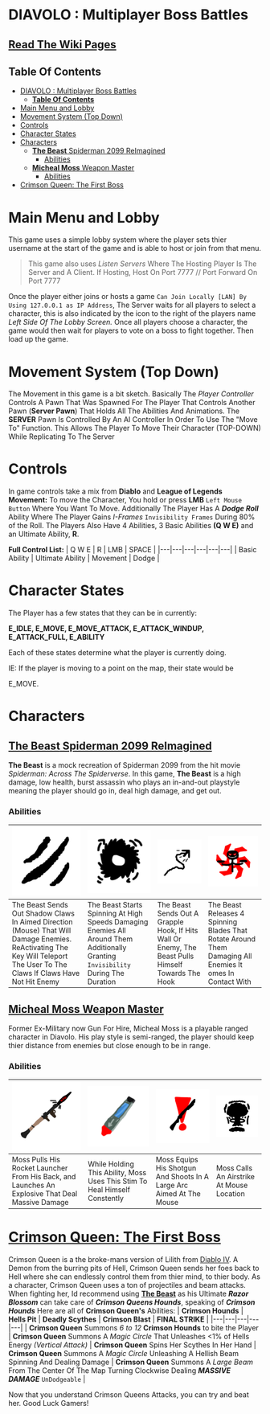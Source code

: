 
# DIAVOLO : Multiplayer Boss Battles
## [Read The Wiki Pages](https://github.com/ChezyName/DIAVOLO/wiki)
## **Table Of Contents**
- [DIAVOLO : Multiplayer Boss Battles](#diavolo--multiplayer-boss-battles)
  - [**Table Of Contents**](#table-of-contents)
- [Main Menu and Lobby](#main-menu-and-lobby)
- [Movement System (Top Down)](#movement-system-top-down)
- [Controls](#controls)
- [Character States](#character-states)
- [Characters](#characters)
  - [**The Beast** Spiderman 2099 ReImagined](#the-beast-spiderman-2099-reimagined)
    - [Abilities](#abilities)
  - [**Micheal Moss**  Weapon Master](#micheal-moss--weapon-master)
    - [Abilities](#abilities-1)
- [Crimson Queen: The First Boss](#crimson-queen-the-first-boss)

# Main Menu and Lobby
This game uses a simple lobby system where the player sets thier username at the start of the game and is able to host or join from that menu.
> This game also uses *Listen Servers* Where The Hosting Player Is The Server and A Client. If Hosting, Host On Port 7777 // Port Forward On Port 7777

Once the player either joins or hosts a game `Can Join Locally [LAN] By Using 127.0.0.1 as IP Address`, The Server waits for all players to select a character, this is also indicated by the icon to the right of the players name *Left Side Of The Lobby Screen.* Once all players choose a character, the game would then wait for players to vote on a boss to fight together. Then load up the game.
  

# Movement System (Top Down)

The Movement in this game is a bit sketch. Basically The *Player Controller* Controls A Pawn That Was Spawned For The Player That Controls Another Pawn (**Server Pawn**) That Holds All The Abilities And Animations. The **SERVER** Pawn Is Controlled By An AI Controller In Order To Use The "Move To" Function. This Allows The Player To Move Their Character (TOP-DOWN) While Replicating To The Server

# Controls
In game controls take a mix from **Diablo** and **League of Legends**
**Movement:** To move the Character, You hold or press **LMB** `Left Mouse Button` Where You Want To Move.
Additionally The Player Has A ***Dodge Roll*** Ability Where The Player Gains *I-Frames* `Invisibility Frames` During 80% of the Roll.
The Players Also Have 4 Abilities, 3 Basic Abilities **(Q W E)** and an Ultimate Ability, **R**.

**Full Control List:**
| Q  W  E  | R | LMB | SPACE |
|---|---|---|---|---|---|
| Basic Ability | Ultimate Ability | Movement | Dodge |

  

# Character States

The Player has a few states that they can be in currently:

**E_IDLE, E_MOVE, E_MOVE_ATTACK, E_ATTACK_WINDUP,
E_ATTACK_FULL, E_ABILITY**

  

Each of these states determine what the player is currently doing.

IE: If the player is moving to a point on the map, their state would be

E_MOVE.

  

# Characters

  

## [**The Beast** Spiderman 2099 ReImagined](https://github.com/ChezyName/DIAVOLO/wiki/The-Beast-%5BCHAR%5D)

**The Beast** is a mock recreation of Spiderman 2099 from the hit movie *Spiderman: Across The Spiderverse*. In this game, **The Beast** is a high damage, low health, burst assassin who plays an in-and-out playstyle meaning the player should go in, deal high damage, and get out.

### Abilities
|![Shadow Claws](https://raw.githubusercontent.com/ChezyName/DIAVOLO/main/GitImages/2099_Q.png)|![Demonic Spin](https://raw.githubusercontent.com/ChezyName/DIAVOLO/main/GitImages/2099_W.png)|![Grapple](https://raw.githubusercontent.com/ChezyName/DIAVOLO/main/GitImages/2099_E.png)|![True Power](https://raw.githubusercontent.com/ChezyName/DIAVOLO/main/GitImages/2099_R.png)|
|---|---|---|---|
|The Beast Sends Out Shadow Claws In Aimed Direction (Mouse) That Will Damage Enemies. ReActivating The Key Will Teleport The User To The Claws If Claws Have Not Hit Enemy|The Beast Starts Spinning At High Speeds Damaging Enemies All Around Them Additionally Granting `Invisibility` During The Duration|The Beast Sends Out A Grapple Hook, If Hits Wall Or Enemy, The Beast Pulls Himself Towards The Hook|The Beast Releases 4 Spinning Blades That Rotate Around Them Damaging All Enemies It omes In Contact With|

## [**Micheal Moss**  Weapon Master](https://github.com/ChezyName/DIAVOLO/wiki/Micheal-Moss-%5BCHAR%5D)
Former Ex-Military now Gun For Hire, Micheal Moss is a playable ranged character in Diavolo. His play style is semi-ranged, the player should keep thier distance from enemies but close enough to be in range.

### Abilities
|![Rocket-Propelled Grenade](https://raw.githubusercontent.com/ChezyName/DIAVOLO/main/GitImages/Moss_Q.png)|![Combat Stim](https://raw.githubusercontent.com/ChezyName/DIAVOLO/main/GitImages/Moss_W.png)|![Combat Shotty](https://raw.githubusercontent.com/ChezyName/DIAVOLO/main/GitImages/Moss_E.png)|![Air Strike](https://raw.githubusercontent.com/ChezyName/DIAVOLO/main/GitImages/Moss_R.png)|
|---|---|---|---|
|Moss Pulls His Rocket Launcher From His Back, and Launches An Explosive That Deal Massive Damage|While Holding This Ability, Moss Uses This Stim To Heal Himself Constently|Moss Equips His Shotgun And Shoots In A Large Arc Aimed At The Mouse|Moss Calls An Airstrike At Mouse Location |

# [Crimson Queen: The First Boss](https://github.com/ChezyName/DIAVOLO/wiki/Crimson-Queen-%5BBOSS%5D)
Crimson Queen is a the broke-mans version of Lilith from [Diablo IV](https://diablo4.blizzard.com/en-us/). A Demon from the burring pits of Hell, Crimson Queen sends her foes back to Hell where she can endlessly control them from thier mind, to thier body.
As a character, Crimson Queen uses a ton of projectiles and beam attacks. When fighting her, Id recommend using [**The Beast**](#the-beast-spiderman-2099-reimagined) as his Ultimate ***Razor Blossom*** can take care of ***Crimson Queens Hounds***, speaking of ***Crimson Hounds*** Here are all of **Crimson Queen's** Abilities:
| **Crimson Hounds** |  **Hells Pit** |  **Deadly Scythes** |  **Crimson Blast** |  **FINAL STRIKE** |
|---|---|---|---|---|
| **Crimson Queen** Summons *6 to 12* **Crimson Hounds** to bite the Player | **Crimson Queen** Summons A *Magic Circle* That Unleashes <1% of Hells Energy *(Vertical Attack)* | **Crimson Queen** Spins Her Scythes In Her Hand | **Crimson Queen** Summons A *Magic Circle* Unleashing A Hellish Beam Spinning And Dealing Damage | **Crimson Queen** Summons A *Large Beam* From The Center Of The Map Turning Clockwise Dealing ***MASSIVE DAMAGE*** `UnDodgeable` |

Now that you understand Crimson Queens Attacks, you can try and beat her. Good Luck Gamers!

